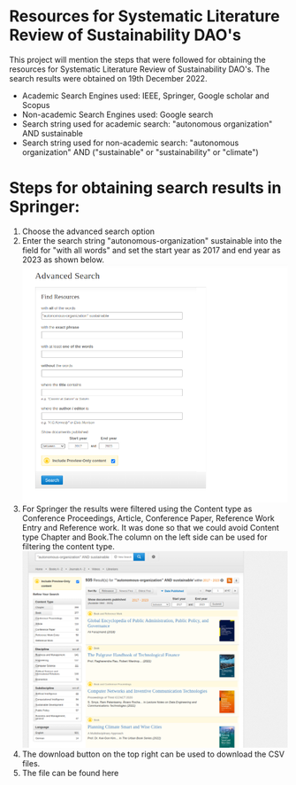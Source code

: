 

# Resources for Systematic Literature Review of Sustainability DAO's
This project will mention the steps that were followed for obtaining the resources for Systematic Literature Review of Sustainability DAO's.
The search results were obtained on 19th December 2022.
- Academic Search Engines used:  IEEE, Springer, Google scholar and Scopus
- Non-academic Search Engines used: Google search
- Search string used for academic search:  "autonomous organization" AND sustainable
- Search string used for non-academic search:  "autonomous organization" AND ("sustainable" or "sustainability" or "climate")

# Steps for obtaining search results in Springer:
1. Choose the advanced search option
2. Enter the search string  "autonomous-organization" sustainable into the field for "with all words" and set the start year as 2017 and end year as 2023 as shown below. 
![alt text](https://github.com/ETCE-LAB/sustainable-daos-survey/blob/main/springer.png?raw=true)
3. For Springer the results were filtered using the Content type as Conference Proceedings, Article, Conference Paper, Reference Work Entry and Reference work. It was done so that we could avoid Content type Chapter and Book.The column on the left side can be used for filtering the content type.
![alt text](https://github.com/ETCE-LAB/sustainable-daos-survey/blob/main/springer_result.png?raw=true)
4. The download button on the top right can be used to download the CSV files.
5. The file can be found here 
